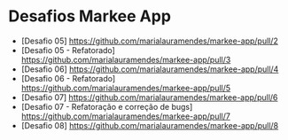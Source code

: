 # Desafios Markee App

- [Desafio 05] https://github.com/marialauramendes/markee-app/pull/2
- [Desafio 05 - Refatorado] https://github.com/marialauramendes/markee-app/pull/3
- [Desafio 06] https://github.com/marialauramendes/markee-app/pull/4
- [Desafio 06 - Refatorado] https://github.com/marialauramendes/markee-app/pull/5
- [Desafio 07] https://github.com/marialauramendes/markee-app/pull/6
- [Desafio 07 - Refatoração e correção de bugs] https://github.com/marialauramendes/markee-app/pull/7
- [Desafio 08] https://github.com/marialauramendes/markee-app/pull/8

